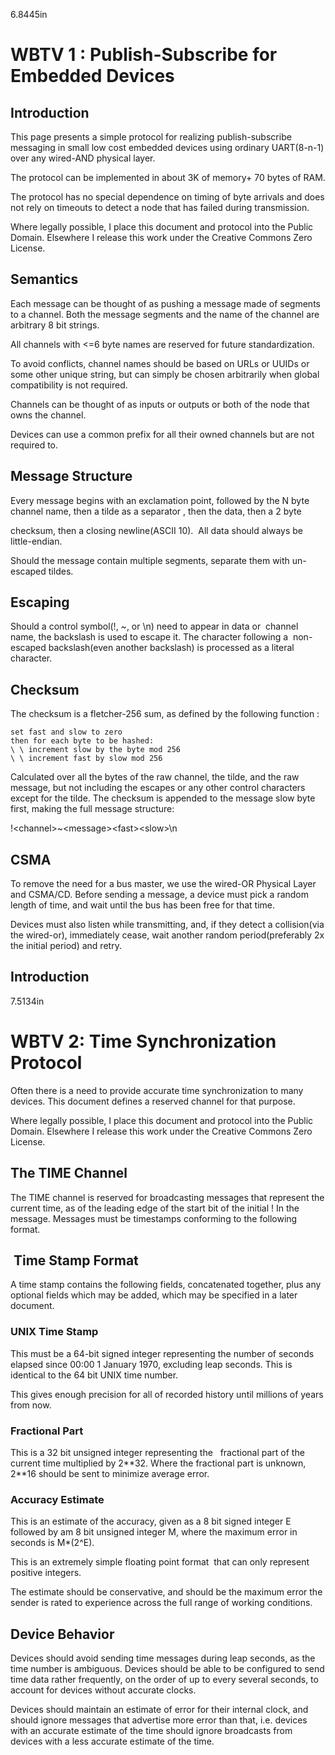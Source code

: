 6.8445in

WBTV 1 : Publish-Subscribe for Embedded Devices
===============================================

Introduction
------------

This page presents a simple protocol for realizing publish-subscribe
messaging in small low cost embedded devices using ordinary UART(8-n-1)
over any wired-AND physical layer.

The protocol can be implemented in about 3K of memory+ 70 bytes of RAM.

The protocol has no special dependence on timing of byte arrivals and
does not rely on timeouts to detect a node that has failed during
transmission.

Where legally possible, I place this document and protocol into the
Public Domain. Elsewhere I release this work under the Creative Commons
Zero License.

Semantics
---------

Each message can be thought of as pushing a message made of segments to
a channel. Both the message segments and the name of the channel are
arbitrary 8 bit strings.

All channels with \<=6 byte names are reserved for future
standardization.

To avoid conflicts, channel names should be based on URLs or UUIDs or
some other unique string, but can simply be chosen arbitrarily when
global compatibility is not required.

Channels can be thought of as inputs or outputs or both of the node that
owns the channel.

Devices can use a common prefix for all their owned channels but are not
required to.

Message Structure
-----------------

Every message begins with an exclamation point, followed by the N byte
channel name, then a tilde as a separator , then the data, then a 2 byte

checksum, then a closing newline(ASCII 10).  All data should always be
little-endian.

Should the message contain multiple segments, separate them with
un-escaped tildes.

Escaping
--------

Should a control symbol(!, \~, or \\n) need to appear in data or
 channel name, the backslash is used to escape it. The character
following a  non-escaped backslash(even another backslash) is processed
as a literal character.

Checksum
--------

The checksum is a fletcher-256 sum, as defined by the following function
:

    set fast and slow to zero
    then for each byte to be hashed:
    \ \ increment slow by the byte mod 256
    \ \ increment fast by slow mod 256

Calculated over all the bytes of the raw channel, the tilde, and the raw
message, but not including the escapes or any other control characters
except for the tilde. The checksum is appended to the message slow byte
first, making the full message structure:

!\<channel\>\~\<message\>\<fast\>\<slow\>\\n

CSMA
----

To remove the need for a bus master, we use the wired-OR Physical Layer
and CSMA/CD. Before sending a message, a device must pick a random
length of time, and wait until the bus has been free for that time.

Devices must also listen while transmitting, and, if they detect a
collision(via the wired-or), immediately cease, wait another random
period(preferably 2x the initial period) and retry.

Introduction
------------

7.5134in

WBTV 2: Time Synchronization Protocol
=====================================

Often there is a need to provide accurate time synchronization to many
devices. This document defines a reserved channel for that purpose.

Where legally possible, I place this document and protocol into the
Public Domain. Elsewhere I release this work under the Creative Commons
Zero License.

The TIME Channel
----------------

The TIME channel is reserved for broadcasting messages that represent
the current time, as of the leading edge of the start bit of the initial
! In the message. Messages must be timestamps conforming to the
following format.

 Time Stamp Format
------------------

A time stamp contains the following fields, concatenated together, plus
any optional fields which may be added, which may be specified in a
later document.

### UNIX Time Stamp

This must be a 64-bit signed integer representing the number of seconds
elapsed since 00:00 1 January 1970, excluding leap seconds. This is
identical to the 64 bit UNIX time number.

This gives enough precision for all of recorded history until millions
of years from now.

### Fractional Part

This is a 32 bit unsigned integer representing the   fractional part of
the current time multiplied by 2\*\*32. Where the fractional part is
unknown, 2\*\*16 should be sent to minimize average error.

### Accuracy Estimate

This is an estimate of the accuracy, given as a 8 bit signed integer E
followed by am 8 bit unsigned integer M, where the maximum error in
seconds is M\*(2\^E).

This is an extremely simple floating point format  that can only
represent positive integers.

The estimate should be conservative, and should be the maximum error the
sender is rated to experience across the full range of working
conditions.

Device Behavior
---------------

Devices should avoid sending time messages during leap seconds, as the
time number is ambiguous. Devices should be able to be configured to
send time data rather frequently, on the order of up to every several
seconds, to account for devices without accurate clocks.

Devices should maintain an estimate of error for their internal clock,
and should ignore messages that advertise more error than that, i.e.
devices with an accurate estimate of the time should ignore broadcasts
from devices with a less accurate estimate of the time.
